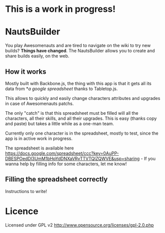 # This is a work in progress!


# NautsBuilder

You play Awesomenauts and are tired to navigate on the wiki to try new builds? **Things have changed**. The NautsBuilder allows you to create and share builds easily, on the web.

## How it works

Mostly built with Backbone.js, the thing with this app is that it gets all its data from **a google spreadsheet* thanks to Tabletop.js.

This allows to quickly and easily change characters attributes and upgrades in case of Awesomenauts patchs.

The only "catch" is that this spreadsheet must be filled will all the characters, all their skills, and all their upgrades. This is easy (thanks copy and paste) but takes a little while as a one-man team.

Currently only one character is in the spreadsheet, mostly to test, since the app is in active work in progress.

The spreadsheet is available here https://docs.google.com/spreadsheet/ccc?key=0AuPP-DBESPOedDl3UmM1bHpYdDNXaVRyTTVTQlZQWVE&usp=sharing - If you wanna help by filling info for some characters, let me know!

## Filling the spreadsheet correctly

Instructions to write!

# Licence

Licensed under GPL v2 http://www.opensource.org/licenses/gpl-2.0.php